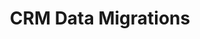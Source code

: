 ---
layout: solution-3
title: CRM Data Migrations
permalink: /solutions/technology-consulting/crm-data-migrations
description: Seamlessly migrate your data with AxOps&#8482; CRM Data Migration solutions
og_image_url: /assets/img/photos/opengraph/axops-technologies-og-image-v1.jpg
---